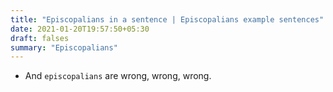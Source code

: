 ```yaml
---
title: "Episcopalians in a sentence | Episcopalians example sentences"
date: 2021-01-20T19:57:50+05:30
draft: falses
summary: "Episcopalians"
---
```

- And `episcopalians` are wrong, wrong, wrong.
                 
